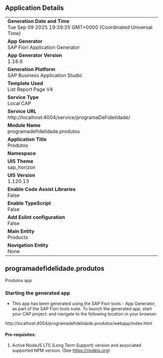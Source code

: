 ## Application Details
|               |
| ------------- |
|**Generation Date and Time**<br>Tue Sep 09 2025 19:39:35 GMT+0000 (Coordinated Universal Time)|
|**App Generator**<br>SAP Fiori Application Generator|
|**App Generator Version**<br>1.18.6|
|**Generation Platform**<br>SAP Business Application Studio|
|**Template Used**<br>List Report Page V4|
|**Service Type**<br>Local CAP|
|**Service URL**<br>http://localhost:4004/service/programaDeFidelidade/|
|**Module Name**<br>programadefidelidade.produtos|
|**Application Title**<br>Produtos|
|**Namespace**<br>|
|**UI5 Theme**<br>sap_horizon|
|**UI5 Version**<br>1.120.13|
|**Enable Code Assist Libraries**<br>False|
|**Enable TypeScript**<br>False|
|**Add Eslint configuration**<br>False|
|**Main Entity**<br>Products|
|**Navigation Entity**<br>None|

## programadefidelidade.produtos

Produtos app

### Starting the generated app

-   This app has been generated using the SAP Fiori tools - App Generator, as part of the SAP Fiori tools suite.  To launch the generated app, start your CAP project:  and navigate to the following location in your browser:

http://localhost:4004/programadefidelidade.produtos/webapp/index.html

#### Pre-requisites:

1. Active NodeJS LTS (Long Term Support) version and associated supported NPM version.  (See https://nodejs.org)


